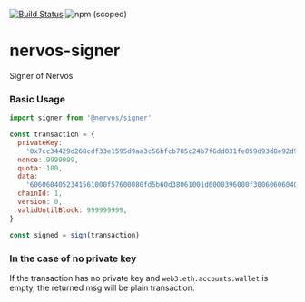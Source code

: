 [![Build Status](https://travis-ci.org/cryptape/nervos-signer.svg?branch=master)](https://travis-ci.org/cryptape/nervos-signer)
![npm (scoped)](https://img.shields.io/npm/v/@nervos/signer.svg)

# nervos-signer

Signer of Nervos

### Basic Usage

```javascript
import signer from '@nervos/signer'

const transaction = {
  privateKey:
    '0x7cc34429d268cdf33e1595d9aa3c56bfcb785c24b7f6dd031fe059d93d8e92d9',
  nonce: 9999999,
  quota: 100,
  data:
    '6060604052341561000f57600080fd5b60d38061001d6000396000f3006060604052600436106049576000357c0100000000000000000000000000000000000000000000000000000000900463ffffffff16806360fe47b114604e5780636d4ce63c14606e575b600080fd5b3415605857600080fd5b606c60048080359060200190919050506094565b005b3415607857600080fd5b607e609e565b6040518082815260200191505060405180910390f35b8060008190555050565b600080549050905600a165627a7a723058202d9a0979adf6bf48461f24200e635bc19cd1786efbcfc0608eb1d76114d405860029',
  chainId: 1,
  version: 0,
  validUntilBlock: 999999999,
}

const signed = sign(transaction)
```

### In the case of no private key

If the transaction has no private key and `web3.eth.accounts.wallet` is empty, the returned msg will be plain transaction.
